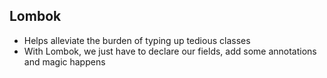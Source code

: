 ## Lombok
- Helps alleviate the burden of typing up tedious classes
- With Lombok, we just have to declare our fields, add some annotations and magic happens